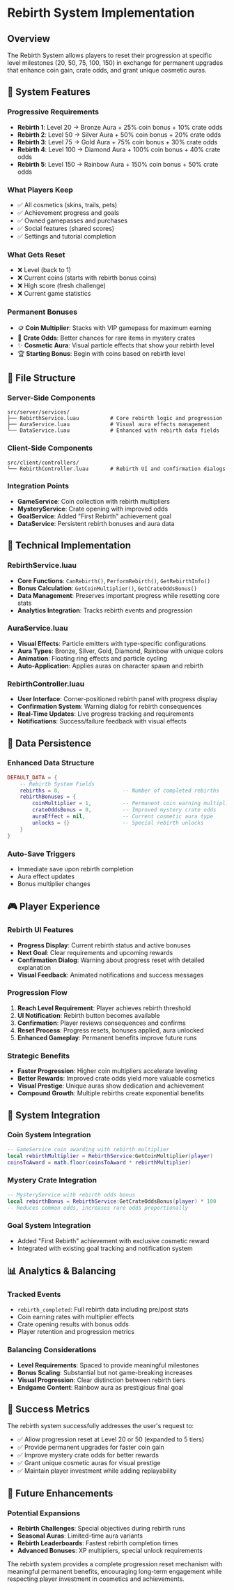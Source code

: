 # Rebirth System Implementation

## Overview
The Rebirth System allows players to reset their progression at specific level milestones (20, 50, 75, 100, 150) in exchange for permanent upgrades that enhance coin gain, crate odds, and grant unique cosmetic auras.

## 🌟 **System Features**

### **Progressive Requirements**
- **Rebirth 1**: Level 20 → Bronze Aura + 25% coin bonus + 10% crate odds
- **Rebirth 2**: Level 50 → Silver Aura + 50% coin bonus + 20% crate odds  
- **Rebirth 3**: Level 75 → Gold Aura + 75% coin bonus + 30% crate odds
- **Rebirth 4**: Level 100 → Diamond Aura + 100% coin bonus + 40% crate odds
- **Rebirth 5**: Level 150 → Rainbow Aura + 150% coin bonus + 50% crate odds

### **What Players Keep**
- ✅ All cosmetics (skins, trails, pets)
- ✅ Achievement progress and goals
- ✅ Owned gamepasses and purchases
- ✅ Social features (shared scores)
- ✅ Settings and tutorial completion

### **What Gets Reset**
- ❌ Level (back to 1)
- ❌ Current coins (starts with rebirth bonus coins)
- ❌ High score (fresh challenge)
- ❌ Current game statistics

### **Permanent Bonuses**
- 🪙 **Coin Multiplier**: Stacks with VIP gamepass for maximum earning
- 🎁 **Crate Odds**: Better chances for rare items in mystery crates
- ✨ **Cosmetic Aura**: Visual particle effects that show your rebirth level
- 🏆 **Starting Bonus**: Begin with coins based on rebirth level

## 📁 **File Structure**

### **Server-Side Components**
```
src/server/services/
├── RebirthService.luau          # Core rebirth logic and progression
├── AuraService.luau             # Visual aura effects management
└── DataService.luau             # Enhanced with rebirth data fields
```

### **Client-Side Components**
```
src/client/controllers/
└── RebirthController.luau       # Rebirth UI and confirmation dialogs
```

### **Integration Points**
- **GameService**: Coin collection with rebirth multipliers
- **MysteryService**: Crate opening with improved odds
- **GoalService**: Added "First Rebirth" achievement goal
- **DataService**: Persistent rebirth bonuses and aura data

## 🔧 **Technical Implementation**

### **RebirthService.luau**
- **Core Functions**: `CanRebirth()`, `PerformRebirth()`, `GetRebirthInfo()`
- **Bonus Calculation**: `GetCoinMultiplier()`, `GetCrateOddsBonus()`
- **Data Management**: Preserves important progress while resetting core stats
- **Analytics Integration**: Tracks rebirth events and progression

### **AuraService.luau**
- **Visual Effects**: Particle emitters with type-specific configurations
- **Aura Types**: Bronze, Silver, Gold, Diamond, Rainbow with unique colors
- **Animation**: Floating ring effects and particle cycling
- **Auto-Application**: Applies auras on character spawn and rebirth

### **RebirthController.luau**
- **User Interface**: Corner-positioned rebirth panel with progress display
- **Confirmation System**: Warning dialog for rebirth consequences
- **Real-Time Updates**: Live progress tracking and requirements
- **Notifications**: Success/failure feedback with visual effects

## 💾 **Data Persistence**

### **Enhanced Data Structure**
```lua
DEFAULT_DATA = {
    -- Rebirth System Fields
    rebirths = 0,                    -- Number of completed rebirths
    rebirthBonuses = {
        coinMultiplier = 1,          -- Permanent coin earning multiplier
        crateOddsBonus = 0,          -- Improved mystery crate odds
        auraEffect = nil,            -- Current cosmetic aura type
        unlocks = {}                 -- Special rebirth unlocks
    }
}
```

### **Auto-Save Triggers**
- Immediate save upon rebirth completion
- Aura effect updates
- Bonus multiplier changes

## 🎮 **Player Experience**

### **Rebirth UI Features**
- **Progress Display**: Current rebirth status and active bonuses
- **Next Goal**: Clear requirements and upcoming rewards
- **Confirmation Dialog**: Warning about progress reset with detailed explanation
- **Visual Feedback**: Animated notifications and success messages

### **Progression Flow**
1. **Reach Level Requirement**: Player achieves rebirth threshold
2. **UI Notification**: Rebirth button becomes available
3. **Confirmation**: Player reviews consequences and confirms
4. **Reset Process**: Progress resets, bonuses applied, aura unlocked
5. **Enhanced Gameplay**: Permanent benefits improve future runs

### **Strategic Benefits**
- **Faster Progression**: Higher coin multipliers accelerate leveling
- **Better Rewards**: Improved crate odds yield more valuable cosmetics
- **Visual Prestige**: Unique auras show dedication and achievement
- **Compound Growth**: Multiple rebirths create exponential benefits

## 🔗 **System Integration**

### **Coin System Integration**
```lua
-- GameService coin awarding with rebirth multiplier
local rebirthMultiplier = RebirthService:GetCoinMultiplier(player)
coinsToAward = math.floor(coinsToAward * rebirthMultiplier)
```

### **Mystery Crate Integration**
```lua
-- MysteryService with rebirth odds bonus
local rebirthBonus = RebirthService:GetCrateOddsBonus(player) * 100
-- Reduces common odds, increases rare odds proportionally
```

### **Goal System Integration**
- Added "First Rebirth" achievement with exclusive cosmetic reward
- Integrated with existing goal tracking and notification system

## 📊 **Analytics & Balancing**

### **Tracked Events**
- `rebirth_completed`: Full rebirth data including pre/post stats
- Coin earning rates with multiplier effects
- Crate opening results with bonus odds
- Player retention and progression metrics

### **Balancing Considerations**
- **Level Requirements**: Spaced to provide meaningful milestones
- **Bonus Scaling**: Substantial but not game-breaking increases
- **Visual Progression**: Clear distinction between rebirth tiers
- **Endgame Content**: Rainbow aura as prestigious final goal

## 🎯 **Success Metrics**

The rebirth system successfully addresses the user's request to:
- ✅ Allow progression reset at Level 20 or 50 (expanded to 5 tiers)
- ✅ Provide permanent upgrades for faster coin gain
- ✅ Improve mystery crate odds for better rewards
- ✅ Grant unique cosmetic auras for visual prestige
- ✅ Maintain player investment while adding replayability

## 🚀 **Future Enhancements**

### **Potential Expansions**
- **Rebirth Challenges**: Special objectives during rebirth runs
- **Seasonal Auras**: Limited-time aura variants
- **Rebirth Leaderboards**: Fastest rebirth completion times
- **Advanced Bonuses**: XP multipliers, special unlock requirements

The rebirth system provides a complete progression reset mechanism with meaningful permanent benefits, encouraging long-term engagement while respecting player investment in cosmetics and achievements.
